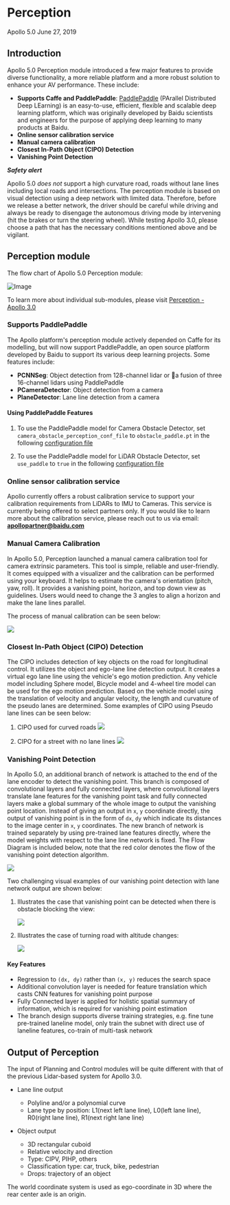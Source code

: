 # Perception
Apollo 5.0
June 27, 2019

## Introduction

Apollo 5.0 Perception module introduced a few major features to provide diverse functionality, a more reliable platform and a more robust solution to enhance your AV performance. These include:

 * **Supports Caffe and PaddlePaddle**: [PaddlePaddle](https://github.com/PaddlePaddle/Paddle) (PArallel Distributed Deep LEarning) is an easy-to-use, efficient, flexible and scalable deep learning platform, which was originally developed by Baidu scientists and engineers for the purpose of applying deep learning to many products at Baidu.
 * **Online sensor calibration service**
 * **Manual camera calibration**
 * **Closest In-Path Object (CIPO) Detection**
 * **Vanishing Point Detection**

***Safety alert***

Apollo 5.0 *does not* support a high curvature road, roads without lane lines including local roads and intersections. The perception module is based on visual detection using a deep network with limited data. Therefore, before we release a better network, the driver should be careful while driving and always be ready to disengage the autonomous driving mode by intervening (hit the brakes or turn the steering wheel). While testing Apollo 3.0, please choose a path that has the necessary conditions mentioned above and be vigilant.

## Perception module
The flow chart of Apollo 5.0 Perception module:

![Image](images/Apollo3.5_perception_detail.png)

To learn more about individual sub-modules, please visit [Perception - Apollo 3.0](perception_apollo_3.0.md)

### Supports PaddlePaddle

The Apollo platform's perception module actively depended on Caffe for its modelling, but will now support PaddlePaddle, an open source platform developed by Baidu to support its various deep learning projects. 
Some features include:
- **PCNNSeg**: Object detection from 128-channel lidar or a fusion of three 16-channel lidars using PaddlePaddle
- **PCameraDetector**: Object detection from a camera
- **PlaneDetector**: Lane line detection from a camera

#### Using PaddlePaddle Features

1. To use the PaddlePaddle model for Camera Obstacle Detector, set `camera_obstacle_perception_conf_file` to `obstacle_paddle.pt` in the following [configuration file](https://github.com/ApolloAuto/apollo/blob/master/modules/perception/production/conf/perception/camera/fusion_camera_detection_component.pb.txt)

2. To use the PaddlePaddle model for LiDAR Obstacle Detector, set `use_paddle` to `true` in the following [configuration file](https://github.com/ApolloAuto/apollo/blob/master/modules/perception/production/data/perception/lidar/models/cnnseg/velodyne128/cnnseg.conf)

### Online sensor calibration service

Apollo currently offers a robust calibration service to support your calibration requirements from LiDARs to IMU to Cameras. This service is currently being offered to select partners only. If you would like to learn more about the calibration service, please reach out to us via email: **apollopartner@baidu.com**

### Manual Camera Calibration

In Apollo 5.0, Perception launched a manual camera calibration tool for camera extrinsic parameters. This tool is simple, reliable and user-friendly. It comes equipped with a visualizer and the calibration can be performed using your keyboard. It helps to estimate the camera's orientation (pitch, yaw, roll). It provides a vanishing point, horizon, and top down view as guidelines. Users would need to change the 3 angles to align a horizon and make the lane lines parallel.

The process of manual calibration can be seen below:

![](images/Manual_calib.png)

### Closest In-Path Object (CIPO) Detection

The CIPO includes detection of key objects on the road for longitudinal control. It utilizes the object and ego-lane line detection output. It creates a virtual ego lane line using the vehicle's ego motion prediction. Any vehicle model including Sphere model, Bicycle model and 4-wheel tire model can be used for the ego motion prediction. Based on the vehicle model using the translation of velocity and angular velocity, the length and curvature of the pseudo lanes are determined.
Some examples of CIPO using Pseudo lane lines can be seen below:

1. CIPO used for curved roads
![](images/CIPO_1.png)

2. CIPO for a street with no lane lines
![](images/CIPO_2.png)


### Vanishing Point Detection

In Apollo 5.0, an additional branch of network is attached to the end of the lane encoder to detect the vanishing point. This branch is composed of convolutional layers and fully connected layers, where convolutional layers translate lane features for the vanishing point task and fully connected layers make a global summary of the whole image to output the vanishing point location. Instead of giving an output in `x`, `y` coordinate directly, the output of vanishing point is in the form of `dx`, `dy` which indicate its distances to the image center in `x`, `y` coordinates. The new branch of network is trained separately by using pre-trained lane features directly, where the model weights with respect to the lane line network is fixed. The Flow Diagram is included below, note that the red color denotes the flow of the vanishing point detection algorithm.

![](images/Vpt.png)

Two challenging visual examples of our vanishing point detection with lane network output are shown below:
1. Illustrates the case that vanishing point can be detected when there is obstacle blocking the view:

	![](images/Vpt1.png)


2. Illustrates the case of turning road with altitude changes:

	![](images/Vpt2.png)


#### Key Features

- Regression to `(dx, dy)` rather than `(x, y)` reduces the search space
- Additional convolution layer is needed for feature translation which casts CNN features for vanishing point purpose
- Fully Connected layer is applied for holistic spatial summary of information, which is required for vanishing point estimation
- The branch design supports diverse training strategies, e.g. fine tune pre-trained laneline model, only train the subnet with direct use of laneline features, co-train of multi-task network

## Output of Perception
The input of Planning and Control modules will be quite different with that of the previous Lidar-based system for Apollo 3.0.

- Lane line output
	- Polyline and/or a polynomial curve
	- Lane type by position: L1(next left lane line), L0(left lane line), R0(right lane line), R1(next right lane line)

- Object output
	- 3D rectangular cuboid
	- Relative velocity and direction
	- Type: CIPV, PIHP, others
	- Classification type: car, truck, bike, pedestrian
	- Drops: trajectory of an object

The world coordinate system is used as ego-coordinate in 3D where the rear center axle is an origin.

